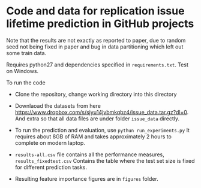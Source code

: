 # Code and data for replication issue lifetime prediction in GitHub projects

Note that the results are not exactly as reported to paper, due to random seed not being fixed in paper and bug in data partitioning which left out some train data.

Requires python27 and dependencies specified in `requirements.txt`. Test on Windows. 

To run the code
 * Clone the repository, change working directory into this directory
 
 * Downlaoad the datasets from here https://www.dropbox.com/s/sjyu14jvbmkqbz4/issue_data.tar.gz?dl=0. And extra so that all data files are under folder `issue_data` directly. 
 * To run the prediction and evaluation, use `pythun run_experiments.py` It requires about 8GB of RAM and takes approximately 2 hours to complete on modern laptop.
 * `results-all.csv` file contains all the performance measures, `results_fixedtest.csv` Contains the table where the test set size is fixed for different prediction tasks. 

 * Resulting feature importance figures are in `figures` folder.  